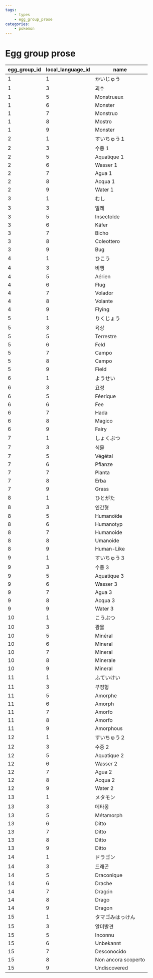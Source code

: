 ```yaml
---
tags:
    - types
    - egg_group_prose
categories:
    - pokemon
---
```


# Egg group prose

| egg_group_id | local_language_id |        name         |
|--------------|-------------------|---------------------|
| 1            | 1                 | かいじゅう               |
| 1            | 3                 | 괴수                  |
| 1            | 5                 | Monstrueux          |
| 1            | 6                 | Monster             |
| 1            | 7                 | Monstruo            |
| 1            | 8                 | Mostro              |
| 1            | 9                 | Monster             |
| 2            | 1                 | すいちゅう１              |
| 2            | 3                 | 수중 1                |
| 2            | 5                 | Aquatique 1         |
| 2            | 6                 | Wasser 1            |
| 2            | 7                 | Agua 1              |
| 2            | 8                 | Acqua 1             |
| 2            | 9                 | Water 1             |
| 3            | 1                 | むし                  |
| 3            | 3                 | 벌레                  |
| 3            | 5                 | Insectoïde          |
| 3            | 6                 | Käfer               |
| 3            | 7                 | Bicho               |
| 3            | 8                 | Coleottero          |
| 3            | 9                 | Bug                 |
| 4            | 1                 | ひこう                 |
| 4            | 3                 | 비행                  |
| 4            | 5                 | Aérien              |
| 4            | 6                 | Flug                |
| 4            | 7                 | Volador             |
| 4            | 8                 | Volante             |
| 4            | 9                 | Flying              |
| 5            | 1                 | りくじょう               |
| 5            | 3                 | 육상                  |
| 5            | 5                 | Terrestre           |
| 5            | 6                 | Feld                |
| 5            | 7                 | Campo               |
| 5            | 8                 | Campo               |
| 5            | 9                 | Field               |
| 6            | 1                 | ようせい                |
| 6            | 3                 | 요정                  |
| 6            | 5                 | Féerique            |
| 6            | 6                 | Fee                 |
| 6            | 7                 | Hada                |
| 6            | 8                 | Magico              |
| 6            | 9                 | Fairy               |
| 7            | 1                 | しょくぶつ               |
| 7            | 3                 | 식물                  |
| 7            | 5                 | Végétal             |
| 7            | 6                 | Pflanze             |
| 7            | 7                 | Planta              |
| 7            | 8                 | Erba                |
| 7            | 9                 | Grass               |
| 8            | 1                 | ひとがた                |
| 8            | 3                 | 인간형                 |
| 8            | 5                 | Humanoïde           |
| 8            | 6                 | Humanotyp           |
| 8            | 7                 | Humanoide           |
| 8            | 8                 | Umanoide            |
| 8            | 9                 | Human-Like          |
| 9            | 1                 | すいちゅう３              |
| 9            | 3                 | 수중 3                |
| 9            | 5                 | Aquatique 3         |
| 9            | 6                 | Wasser 3            |
| 9            | 7                 | Agua 3              |
| 9            | 8                 | Acqua 3             |
| 9            | 9                 | Water 3             |
| 10           | 1                 | こうぶつ                |
| 10           | 3                 | 광물                  |
| 10           | 5                 | Minéral             |
| 10           | 6                 | Mineral             |
| 10           | 7                 | Mineral             |
| 10           | 8                 | Minerale            |
| 10           | 9                 | Mineral             |
| 11           | 1                 | ふていけい               |
| 11           | 3                 | 부정형                 |
| 11           | 5                 | Amorphe             |
| 11           | 6                 | Amorph              |
| 11           | 7                 | Amorfo              |
| 11           | 8                 | Amorfo              |
| 11           | 9                 | Amorphous           |
| 12           | 1                 | すいちゅう２              |
| 12           | 3                 | 수중 2                |
| 12           | 5                 | Aquatique 2         |
| 12           | 6                 | Wasser 2            |
| 12           | 7                 | Agua 2              |
| 12           | 8                 | Acqua 2             |
| 12           | 9                 | Water 2             |
| 13           | 1                 | メタモン                |
| 13           | 3                 | 메타몽                 |
| 13           | 5                 | Métamorph           |
| 13           | 6                 | Ditto               |
| 13           | 7                 | Ditto               |
| 13           | 8                 | Ditto               |
| 13           | 9                 | Ditto               |
| 14           | 1                 | ドラゴン                |
| 14           | 3                 | 드래곤                 |
| 14           | 5                 | Draconique          |
| 14           | 6                 | Drache              |
| 14           | 7                 | Dragón              |
| 14           | 8                 | Drago               |
| 14           | 9                 | Dragon              |
| 15           | 1                 | タマゴみはっけん            |
| 15           | 3                 | 알미발견                |
| 15           | 5                 | Inconnu             |
| 15           | 6                 | Unbekannt           |
| 15           | 7                 | Desconocido         |
| 15           | 8                 | Non ancora scoperto |
| 15           | 9                 | Undiscovered        |
